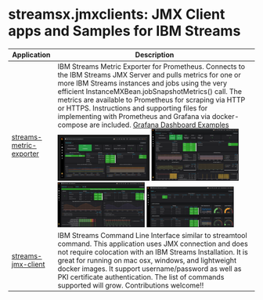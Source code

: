 # streamsx.jmxclients: JMX Client apps and Samples for IBM Streams

| Application | Description |
| ----------- | ----------- |
| [streams-metric-exporter](streams-metric-exporter/) | IBM Streams Metric Exporter for Prometheus. Connects to the IBM Streams JMX Server and pulls metrics for one or more IBM Streams instances and jobs using the very efficient InstanceMXBean.jobSnapshotMetrics() call. The metrics are available to Prometheus for scraping via HTTP or HTTPS.  Instructions and supporting files for implementing with Prometheus and Grafana via docker-compose are included. [Grafana Dashboard Examples](streams-metric-exporter/dashboards/)<img src="streams-metric-exporter/images/IBMStreamsDomainDashboard.png" width="45%" border="5"> <img src="streams-metric-exporter/images/IBMStreamsInstanceDashboard.png" width="45%"> <img src="streams-metric-exporter/images/IBMStreamsJobDashboard.png" width="45%"> <img src="streams-metric-exporter/images/IBMStreamsResourceDashboard.png" width="45%">|
| [streams-jmx-client](streams-jmx-client/) | IBM Streams Command Line Interface similar to streamtool command.  This application uses JMX connection and does not require colocation with an IBM Streams Installation.  It is great for running on mac osx, windows, and lightweight docker images. It support username/password as well as PKI certificate authentication.  The list of commands supported will grow.  Contributions welcome!!|
